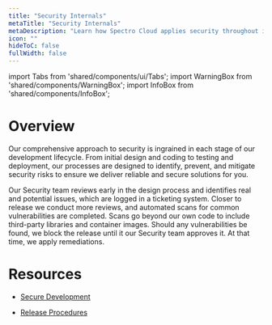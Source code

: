 ```yaml
---
title: "Security Internals"
metaTitle: "Security Internals"
metaDescription: "Learn how Spectro Cloud applies security throughout its development lifecycle."
icon: ""
hideToC: false
fullWidth: false
---
```



import Tabs from 'shared/components/ui/Tabs';
import WarningBox from 'shared/components/WarningBox';
import InfoBox from 'shared/components/InfoBox';

# Overview

Our comprehensive approach to security is ingrained in each stage of our development lifecycle. From initial design and coding to testing and deployment, our processes are designed to identify, prevent, and mitigate security risks to ensure we deliver reliable and secure solutions for you. 

Our Security team reviews early in the design process and identifies real and potential issues, which are logged in a ticketing system. Closer to release we conduct more reviews, and automated scans for common vulnerabilities are completed. Scans go beyond our own code to  include third-party libraries and container images. Should any vulnerabilities be found, we block the release until it our Security team approves it. At that time, we apply remediations.

# Resources

- [Secure Development](/security/security-internals/secure-development)


- [Release Procedures](/security/security-internals/release-procedures)


<br />


<br />


<br />


<br />